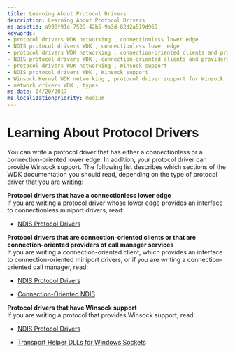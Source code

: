 ```yaml
---
title: Learning About Protocol Drivers
description: Learning About Protocol Drivers
ms.assetid: a908f91e-7529-42b5-9a3d-82d2a519d969
keywords:
- protocol drivers WDK networking , connectionless lower edge
- NDIS protocol drivers WDK , connectionless lower edge
- protocol drivers WDK networking , connection-oriented clients and providers
- NDIS protocol drivers WDK , connection-oriented clients and providers
- protocol drivers WDK networking , Winsock support
- NDIS protocol drivers WDK , Winsock support
- Winsock Kernel WDK networking , protocol driver support for Winsock
- network drivers WDK , types
ms.date: 04/20/2017
ms.localizationpriority: medium
---
```


# Learning About Protocol Drivers





You can write a protocol driver that has either a connectionless or a connection-oriented lower edge. In addition, your protocol driver can provide Winsock support. The following list describes which sections of the WDK documentation you should read, depending on the type of protocol driver that you are writing:

<a href="" id="protocol-drivers-that-have-a-connectionless-lower-edge"></a>**Protocol drivers that have a connectionless lower edge**  
If you are writing a protocol driver whose lower edge provides an interface to connectionless miniport drivers, read:

-   [NDIS Protocol Drivers](ndis-protocol-drivers.md)

<a href="" id="protocol-drivers-that-are-connection-oriented-clients-or-that-are-connection-oriented-providers-of--------call-manager-services"></a>**Protocol drivers that are connection-oriented clients or that are connection-oriented providers of call manager services**  
If you are writing a connection-oriented client, which provides an interface to connection-oriented miniport drivers, or if you are writing a connection-oriented call manager, read:

-   [NDIS Protocol Drivers](ndis-protocol-drivers.md)

-   [Connection-Oriented NDIS](connection-oriented-ndis.md)

<a href="" id="protocol-drivers-that-have-winsock-support"></a>**Protocol drivers that have Winsock support**  
If you are writing a protocol that provides Winsock support, read:

-   [NDIS Protocol Drivers](ndis-protocol-drivers.md)

-   [Transport Helper DLLs for Windows Sockets](https://msdn.microsoft.com/library/windows/hardware/ff565691)

 

 






